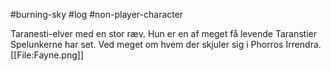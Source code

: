 #burning-sky #log #non-player-character

Taranesti-elver med en stor ræv.
Hun er en af meget få levende Taranstier Spelunkerne har set.
Ved meget om hvem der skjuler sig i Phorros Irrendra.
[[File:Fayne.png]]

